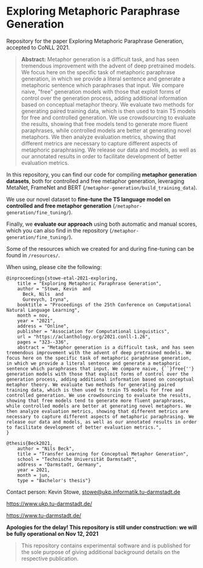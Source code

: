 # Exploring Metaphoric Paraphrase Generation

Repository for the paper <a herf="">Exploring Metaphoric Paraphrase Generation</a>, accepted to CoNLL 2021. 

> **Abstract:**     Metaphor generation is a difficult task, and has seen tremendous improvement with the advent of deep pretrained models. We focus here on the specific task of metaphoric paraphrase generation, in which we provide a literal sentence and generate a metaphoric sentence which paraphrases that input. We compare naive, "free" generation models with those that exploit forms of control over the generation process, adding additional information based on conceptual metaphor theory. We evaluate two methods for generating paired training data, which is then used to train T5 models for free and controlled generation. We use crowdsourcing to evaluate the results, showing that free models tend to generate more fluent paraphrases, while controlled models are better at generating novel metaphors. We then analyze evaluation metrics, showing that different metrics are necessary to capture different aspects of metaphoric paraphrasing. We release our data and models, as well as our annotated results in order to facilitate development of better evaluation metrics.

In this repository, you can find our code for compiling **metaphor generation datasets**, 
both for controlled and free metaphor generation, leveraging MetaNet, FrameNet and BERT
(`/metaphor-generation/build_training_data`).

We use our novel dataset to **fine-tune the T5 language model on controlled and 
free metaphor generation** (`/metaphor-generation/fine_tuning/`).

Finally, we **evaluate our approach** using both automatic and manual scores, which you can also find
in the repository (`/metaphor-generation/fine_tuning/`).

Some of the resources which we created for and during fine-tuning can be found in `/resources/`.


When using, please cite the following:
```
@inproceedings{stowe-etal-2021-exploring,
    title = "Exploring Metaphoric Paraphrase Generation",
    author = "Stowe, Kevin  and
      Beck, Nils  and
      Gurevych, Iryna",
    booktitle = "Proceedings of the 25th Conference on Computational Natural Language Learning",
    month = nov,
    year = "2021",
    address = "Online",
    publisher = "Association for Computational Linguistics",
    url = "https://aclanthology.org/2021.conll-1.26",
    pages = "323--336",
    abstract = "Metaphor generation is a difficult task, and has seen tremendous improvement with the advent of deep pretrained models. We focus here on the specific task of metaphoric paraphrase generation, in which we provide a literal sentence and generate a metaphoric sentence which paraphrases that input. We compare naive, {``}free{''} generation models with those that exploit forms of control over the generation process, adding additional information based on conceptual metaphor theory. We evaluate two methods for generating paired training data, which is then used to train T5 models for free and controlled generation. We use crowdsourcing to evaluate the results, showing that free models tend to generate more fluent paraphrases, while controlled models are better at generating novel metaphors. We then analyze evaluation metrics, showing that different metrics are necessary to capture different aspects of metaphoric paraphrasing. We release our data and models, as well as our annotated results in order to facilitate development of better evaluation metrics.",
}

@thesis{Beck2021,
    author = "Nils Beck", 
    title = "Transfer Learning for Conceptual Metaphor Generation",
    school = "Technische Universität Darmstadt",
    address = "Darmstadt, Germany",
    year = 2021,
    month = jun,
    type = "Bachelor's thesis"}
```

Contact person: Kevin Stowe, stowe@ukp.informatik.tu-darmstadt.de

https://www.ukp.tu-darmstadt.de/

https://www.tu-darmstadt.de/

<b>Apologies for the delay! This repository is still under construction: we will be fully operational on Nov 12, 2021</b>


> This repository contains experimental software and is published for the sole purpose of giving additional background details on the respective publication. 
